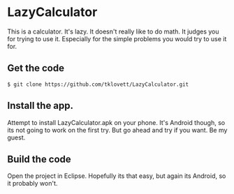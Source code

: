 LazyCalculator
==============

This is a calculator. It's lazy. It doesn't really like to do math. It judges you for trying to use it. Especially for the simple problems you would try to use it for.

## Get the code

`$ git clone https://github.com/tklovett/LazyCalculator.git`

## Install the app.

Attempt to install LazyCalculator.apk on your phone. It's Android though, so its not going to work on the first try. But go ahead and try if you want. Be my guest.

## Build the code

Open the project in Eclipse. Hopefully its that easy, but again its Android, so it probably won't.
